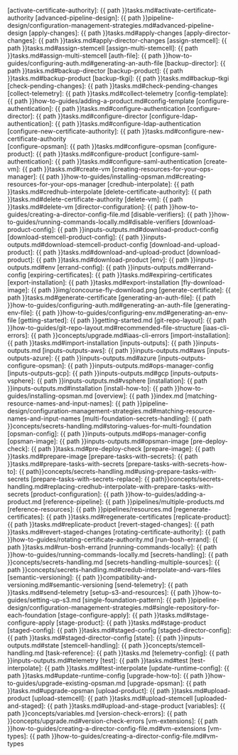 [activate-certificate-authority]: {{ path }}tasks.md#activate-certificate-authority
[advanced-pipeline-design]: {{ path }}pipeline-design/configuration-management-strategies.md#advanced-pipeline-design
[apply-changes]: {{ path }}tasks.md#apply-changes
[apply-director-changes]: {{ path }}tasks.md#apply-director-changes
[assign-stemcell]: {{ path }}tasks.md#assign-stemcell
[assign-multi-stemcell]: {{ path }}tasks.md#assign-multi-stemcell
[auth-file]: {{ path }}how-to-guides/configuring-auth.md#generating-an-auth-file
[backup-director]: {{ path }}tasks.md#backup-director
[backup-product]: {{ path }}tasks.md#backup-product
[backup-tkgi]: {{ path }}tasks.md#backup-tkgi
[check-pending-changes]: {{ path }}tasks.md#check-pending-changes
[collect-telemetry]: {{ path }}tasks.md#collect-telemetry
[config-template]: {{ path }}how-to-guides/adding-a-product.md#config-template
[configure-authentication]: {{ path }}tasks.md#configure-authentication
[configure-director]: {{ path }}tasks.md#configure-director
[configure-ldap-authentication]: {{ path }}tasks.md#configure-ldap-authentication
[configure-new-certificate-authority]: {{ path }}tasks.md#configure-new-certificate-authority  
[configure-opsman]: {{ path }}tasks.md#configure-opsman
[configure-product]: {{ path }}tasks.md#configure-product
[configure-saml-authentication]: {{ path }}tasks.md#configure-saml-authentication
[create-vm]: {{ path }}tasks.md#create-vm
[creating-resources-for-your-ops-manager]: {{ path }}how-to-guides/installing-opsman.md#creating-resources-for-your-ops-manager
[credhub-interpolate]: {{ path }}tasks.md#credhub-interpolate
[delete-certificate-authority]: {{ path }}tasks.md#delete-certificate-authority
[delete-vm]:  {{ path }}tasks.md#delete-vm
[director-configuration]: {{ path }}how-to-guides/creating-a-director-config-file.md
[disable-verifiers]: {{ path }}how-to-guides/running-commands-locally.md#disable-verifiers
[download-product-config]: {{ path }}inputs-outputs.md#download-product-config
[download-stemcell-product-config]: {{ path }}inputs-outputs.md#download-stemcell-product-config
[download-and-upload-product]: {{ path }}tasks.md#download-and-upload-product
[download-product]: {{ path }}tasks.md#download-product
[env]: {{ path }}inputs-outputs.md#env
[errand-config]: {{ path }}inputs-outputs.md#errand-config
[expiring-certificates]: {{ path }}tasks.md#expiring-certificates
[export-installation]: {{ path }}tasks.md#export-installation
[fly-download-image]: {{ path }}img/concourse-fly-download.png
[generate-certificate]: {{ path }}tasks.md#generate-certificate
[generating-an-auth-file]: {{ path }}how-to-guides/configuring-auth.md#generating-an-auth-file
[generating-env-file]: {{ path }}how-to-guides/configuring-env.md#generating-an-env-file
[getting-started]: {{ path }}getting-started.md
[git-repo-layout]: {{ path }}how-to-guides/git-repo-layout.md#recommended-file-structure
[iaas-cli-errors]: {{ path }}concepts/upgrade.md#iaas-cli-errors
[import-installation]: {{ path }}tasks.md#import-installation
[inputs-outputs]: {{ path }}inputs-outputs.md
[inputs-outputs-aws]: {{ path }}inputs-outputs.md#aws
[inputs-outputs-azure]: {{ path }}inputs-outputs.md#azure
[inputs-outputs-configure-opsman]: {{ path }}inputs-outputs.md#ops-manager-config
[inputs-outputs-gcp]: {{ path }}inputs-outputs.md#gcp
[inputs-outputs-vsphere]: {{ path }}inputs-outputs.md#vsphere
[installation]: {{ path }}inputs-outputs.md#installation
[install-how-to]: {{ path }}how-to-guides/installing-opsman.md
[overview]: {{ path }}index.md
[matching-resource-names-and-input-names]: {{ path }}pipeline-design/configuration-management-strategies.md#matching-resource-names-and-input-names
[multi-foundation-secrets-handling]: {{ path }}concepts/secrets-handling.md#storing-values-for-multi-foundation
[opsman-config]: {{ path }}inputs-outputs.md#ops-manager-config
[opsman-image]: {{ path }}inputs-outputs.md#opsman-image
[pre-deploy-check]: {{ path }}tasks.md#pre-deploy-check
[prepare-image]: {{ path }}tasks.md#prepare-image
[prepare-tasks-with-secrets]: {{ path }}tasks.md#prepare-tasks-with-secrets
[prepare-tasks-with-secrets-how-to]: {{ path}}concepts/secrets-handling.md#using-prepare-tasks-with-secrets
[prepare-tasks-with-secrets-replace]: {{ path}}concepts/secrets-handling.md#replacing-credhub-interpolate-with-prepare-tasks-with-secrets
[product-configuration]: {{ path }}how-to-guides/adding-a-product.md
[reference-pipeline]: {{ path }}pipelines/multiple-products.md
[reference-resources]: {{ path }}pipelines/resources.md
[regenerate-certificates]: {{ path }}tasks.md#regenerate-certificates
[replicate-product]: {{ path }}tasks.md#replicate-product
[revert-staged-changes]: {{ path }}tasks.md#revert-staged-changes
[rotating-certificate-authority]: {{ path }}how-to-guides/rotating-certificate-authority.md
[run-bosh-errand]: {{ path }}tasks.md#run-bosh-errand
[running-commands-locally]: {{ path }}how-to-guides/running-commands-locally.md
[secrets-handling]: {{ path }}concepts/secrets-handling.md
[secrets-handling-multiple-sources]: {{ path }}concepts/secrets-handling.md#credub-interpolate-and-vars-files
[semantic-versioning]: {{ path }}compatibility-and-versioning.md#semantic-versioning
[send-telemetry]: {{ path }}tasks.md#send-telemetry
[setup-s3-and-resources]: {{ path }}how-to-guides/setting-up-s3.md
[single-foundation-pattern]: {{ path }}pipeline-design/configuration-management-strategies.md#single-repository-for-each-foundation
[stage-configure-apply]: {{ path }}tasks.md#stage-configure-apply
[stage-product]: {{ path }}tasks.md#stage-product
[staged-config]: {{ path }}tasks.md#staged-config
[staged-director-config]: {{ path }}tasks.md#staged-director-config
[state]: {{ path }}inputs-outputs.md#state
[stemcell-handling]: {{ path }}concepts/stemcell-handling.md
[task-reference]: {{ path }}tasks.md
[telemetry-config]: {{ path }}inputs-outputs.md#telemetry
[test]: {{ path }}tasks.md#test
[test-interpolate]: {{ path }}tasks.md#test-interpolate
[update-runtime-config]: {{ path }}tasks.md#update-runtime-config
[upgrade-how-to]: {{ path }}how-to-guides/upgrade-existing-opsman.md
[upgrade-opsman]: {{ path }}tasks.md#upgrade-opsman
[upload-product]: {{ path }}tasks.md#upload-product
[upload-stemcell]: {{ path }}tasks.md#upload-stemcell
[uploaded-and-staged]: {{ path }}tasks.md#upload-and-stage-product
[variables]: {{ path }}concepts/variables.md
[version-check-errors]: {{ path }}concepts/upgrade.md#version-check-errors
[vm-extensions]: {{ path }}how-to-guides/creating-a-director-config-file.md#vm-extensions
[vm-types]: {{ path }}how-to-guides/creating-a-director-config-file.md#vm-types
